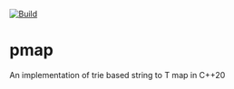 [![Build](https://github.com/freidonuten/pmap/actions/workflows/c-cpp.yml/badge.svg)](https://github.com/freidonuten/pmap/actions/workflows/c-cpp.yml)

# pmap
An implementation of trie based string to T map in C++20
